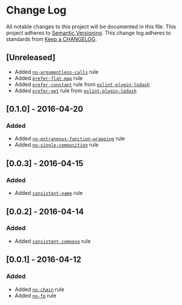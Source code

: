# Change Log
All notable changes to this project will be documented in this file.
This project adheres to [Semantic Versioning](http://semver.org/).
This change log adheres to standards from [Keep a CHANGELOG](http://keepachangelog.com).

## [Unreleased]
- Added [`no-argumentless-calls`] rule
- Added [`prefer-flat-map`] rule
- Added [`prefer-constant`] rule from [`eslint-plugin-lodash`]
- Added [`prefer-get`] rule from [`eslint-plugin-lodash`]

## [0.1.0] - 2016-04-20
### Added
- Added [`no-extraneous-function-wrapping`] rule
- Added [`no-single-composition`] rule

## [0.0.3] - 2016-04-15
### Added
- Added [`consistent-name`] rule

## [0.0.2] - 2016-04-14
### Added
- Added [`consistent-compose`] rule

## [0.0.1] - 2016-04-12
### Added
- Added [`no-chain`] rule
- Added [`no-fp`] rule

[`consistent-compose`]: ./docs/rules/consistent-compose.md
[`consistent-name`]: ./docs/rules/consistent-name.md
[`no-chain`]: ./docs/rules/no-chain.md
[`no-extraneous-function-wrapping`]: ./docs/rules/no-extraneous-function-wrapping.md
[`no-fp`]: ./docs/rules/no-fp.md
[`no-single-composition`]: ./docs/rules/no-single-composition.md
[`prefer-constant`]: ./docs/rules/prefer-constant.md
[`prefer-get`]: ./docs/rules/prefer-get.md
[`prefer-flat-map`]: ./docs/rules/prefer-flat-map.md
[`no-argumentless-calls`]: ./docs/rules/no-argumentless-calls.md

[`eslint-plugin-lodash`]: https://github.com/wix/eslint-plugin-lodash

[@jfmengels]: https://github.com/jfmengels
